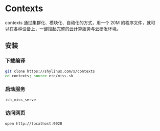 # Contexts
contexts 通过集群化、模块化、自动化的方式，用一个 20M 的程序文件，就可以在各种设备上，一键搭起完整的云计算服务与云研发环境。

## 安装
### 下载编译
```sh
git clone https://shylinux.com/x/contexts
cd contexts; source etc/miss.sh
```

### 启动服务
```sh
ish_miss_serve
```

### 访问网页
```sh
open http://localhost:9020
```
